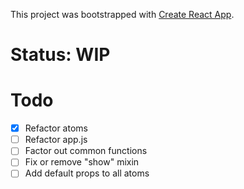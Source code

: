 This project was bootstrapped with [Create React App](https://github.com/facebookincubator/create-react-app).

# Status: WIP

# Todo
- [x] Refactor atoms
- [ ] Refactor app.js
- [ ] Factor out common functions
- [ ] Fix or remove  "show" mixin
- [ ] Add default props to all atoms

